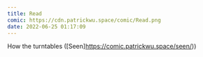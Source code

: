 ```yaml
---
title: Read
comic: https://cdn.patrickwu.space/comic/Read.png
date: 2022-06-25 01:17:09
---
```

How the turntables ([Seen]https://comic.patrickwu.space/seen/))
